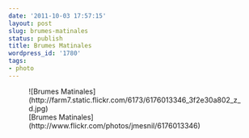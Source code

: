 ```yaml
---
date: '2011-10-03 17:57:15'
layout: post
slug: brumes-matinales
status: publish
title: Brumes Matinales
wordpress_id: '1780'
tags:
- photo
---
```


<figure>
![Brumes Matinales](http://farm7.static.flickr.com/6173/6176013346_3f2e30a802_z_d.jpg)
<figcaption>[Brumes Matinales](http://www.flickr.com/photos/jmesnil/6176013346)</figcaption>
</figure>

